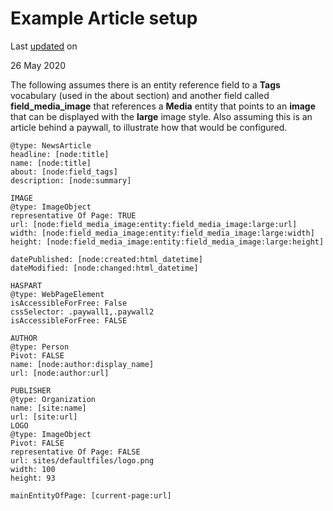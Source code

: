 # Example Article setup

Last [updated](/node/3142421/discuss) on

26 May 2020

The following assumes there is an entity reference field to a **Tags** vocabulary (used in the about section) and another field called **field\_media\_image** that references a **Media** entity that points to an **image** that can be displayed with the **large** image style. Also assuming this is an article behind a paywall, to illustrate how that would be configured.

    @type: NewsArticle
    headline: [node:title]
    name: [node:title]
    about: [node:field_tags]
    description: [node:summary]
    
    IMAGE
    @type: ImageObject
    representative Of Page: TRUE
    url: [node:field_media_image:entity:field_media_image:large:url]
    width: [node:field_media_image:entity:field_media_image:large:width]
    height: [node:field_media_image:entity:field_media_image:large:height]
    
    datePublished: [node:created:html_datetime]
    dateModified: [node:changed:html_datetime]
    
    HASPART
    @type: WebPageElement
    isAccessibleForFree: False
    cssSelector: .paywall1,.paywall2
    isAccessibleForFree: FALSE
    
    AUTHOR
    @type: Person
    Pivot: FALSE
    name: [node:author:display_name]
    url: [node:author:url]
    
    PUBLISHER
    @type: Organization
    name: [site:name]
    url: [site:url]
    LOGO
    @type: ImageObject
    Pivot: FALSE
    representative Of Page: FALSE
    url: sites/defaultfiles/logo.png
    width: 100
    height: 93
    
    mainEntityOfPage: [current-page:url]